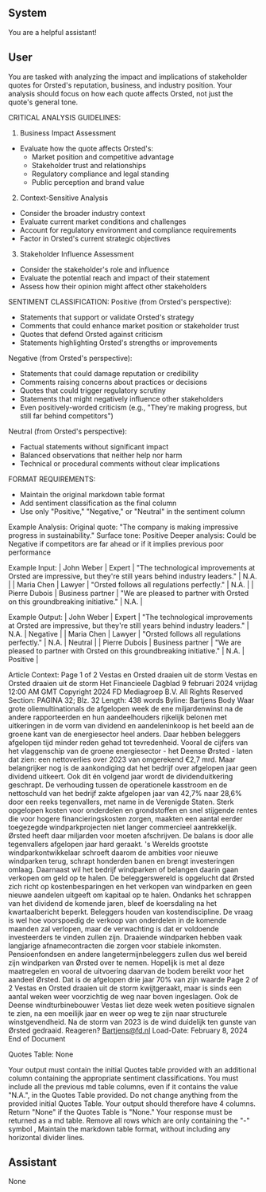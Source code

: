 ## System

You are a helpful assistant!

## User


You are tasked with analyzing the impact and implications of stakeholder quotes for Orsted's reputation, business, and industry position. Your analysis should focus on how each quote affects Orsted, not just the quote's general tone.

CRITICAL ANALYSIS GUIDELINES:
1. Business Impact Assessment
- Evaluate how the quote affects Orsted's:
  * Market position and competitive advantage
  * Stakeholder trust and relationships
  * Regulatory compliance and legal standing
  * Public perception and brand value

2. Context-Sensitive Analysis
- Consider the broader industry context
- Evaluate current market conditions and challenges
- Account for regulatory environment and compliance requirements
- Factor in Orsted's current strategic objectives

3. Stakeholder Influence Assessment
- Consider the stakeholder's role and influence
- Evaluate the potential reach and impact of their statement
- Assess how their opinion might affect other stakeholders

SENTIMENT CLASSIFICATION:
Positive (from Orsted's perspective):
- Statements that support or validate Orsted's strategy
- Comments that could enhance market position or stakeholder trust
- Quotes that defend Orsted against criticism
- Statements highlighting Orsted's strengths or improvements

Negative (from Orsted's perspective):
- Statements that could damage reputation or credibility
- Comments raising concerns about practices or decisions
- Quotes that could trigger regulatory scrutiny
- Statements that might negatively influence other stakeholders
- Even positively-worded criticism (e.g., "They're making progress, but still far behind competitors")

Neutral (from Orsted's perspective):
- Factual statements without significant impact
- Balanced observations that neither help nor harm
- Technical or procedural comments without clear implications

FORMAT REQUIREMENTS:
- Maintain the original markdown table format
- Add sentiment classification as the final column
- Use only "Positive," "Negative," or "Neutral" in the sentiment column

Example Analysis:
Original quote: "The company is making impressive progress in sustainability."
Surface tone: Positive
Deeper analysis: Could be Negative if competitors are far ahead or if it implies previous poor performance

Example Input:
| John Weber | Expert | "The technological improvements at Orsted are impressive, but they're still years behind industry leaders." | N.A. |
| Maria Chen | Lawyer | "Orsted follows all regulations perfectly." | N.A. |
| Pierre Dubois | Business partner | "We are pleased to partner with Orsted on this groundbreaking initiative." | N.A. |

Example Output:
| John Weber | Expert | "The technological improvements at Orsted are impressive, but they're still years behind industry leaders." | N.A. | Negative |
| Maria Chen | Lawyer | "Orsted follows all regulations perfectly." | N.A. | Neutral |
| Pierre Dubois | Business partner | "We are pleased to partner with Orsted on this groundbreaking initiative." | N.A. | Positive |

Article Context:
Page 1 of 2
Vestas en Orsted draaien uit de storm
Vestas en Orsted draaien uit de storm
Het Financieele Dagblad
9 februari 2024 vrijdag 12:00 AM GMT
Copyright 2024 FD Mediagroep B.V. All Rights Reserved
Section: PAGINA 32; Blz. 32
Length: 438 words
Byline: Bartjens
Body
Waar grote oliemultinationals de afgelopen week de ene miljardenwinst na de andere rapporteerden en hun 
aandeelhouders rijkelijk belonen met uitkeringen in de vorm van dividend en aandeleninkoop is het beeld aan de 
groene kant van de energiesector heel anders. Daar hebben beleggers afgelopen tijd minder reden gehad tot 
tevredenheid.
Vooral de cijfers van het vlaggenschip van de groene energiesector - het Deense Ørsted - laten dat zien: een 
nettoverlies over 2023 van omgerekend €2,7 mrd. Maar belangrijker nog is de aankondiging dat het bedrijf over 
afgelopen jaar geen dividend uitkeert. Ook dit én volgend jaar wordt de dividenduitkering geschrapt.  De verhouding 
tussen de operationele kasstroom en de nettoschuld van het bedrijf zakte afgelopen jaar van 42,7% naar 28,6% 
door een reeks tegenvallers, met name in de Verenigde Staten. Sterk opgelopen kosten voor onderdelen en 
grondstoffen en snel stijgende rentes die voor hogere financieringskosten zorgen, maakten een aantal eerder 
toegezegde windparkprojecten niet langer commercieel aantrekkelijk. Ørsted heeft daar miljarden voor moeten 
afschrijven. De balans is door alle tegenvallers afgelopen jaar hard geraakt. 's Werelds grootste 
windparkontwikkelaar schroeft daarom de ambities voor nieuwe windparken terug, schrapt honderden banen en 
brengt investeringen omlaag. Daarnaast wil het bedrijf windparken of belangen daarin gaan verkopen om geld op te 
halen. De beleggerswereld is opgelucht dat Ørsted zich richt op kostenbesparingen en het verkopen van 
windparken en geen nieuwe aandelen uitgeeft om kapitaal op te halen. Ondanks het schrappen van het dividend de 
komende jaren, bleef de koersdaling na het kwartaalbericht beperkt. Beleggers houden van kostendiscipline.  De 
vraag is wel hoe voorspoedig de verkoop van onderdelen in de komende maanden zal verlopen, maar de 
verwachting is dat er voldoende investeerders te vinden zullen zijn. Draaiende windparken hebben vaak langjarige 
afnamecontracten die zorgen voor stabiele inkomsten. Pensioenfondsen en andere langetermijnbeleggers zullen 
dus wel bereid zijn windparken van Ørsted over te nemen.  Hopelijk is met al deze maatregelen en vooral de 
uitvoering daarvan de bodem bereikt voor het aandeel Ørsted. Dat is de afgelopen drie jaar 70% van zijn waarde 
Page 2 of 2
Vestas en Orsted draaien uit de storm
kwijtgeraakt, maar is sinds een aantal weken weer voorzichtig de weg naar boven ingeslagen. Ook de Deense 
windturbinebouwer Vestas liet deze week weten positieve signalen te zien, na een moeilijk jaar en weer op weg te 
zijn naar structurele winstgevendheid.  Na de storm van 2023 is de wind duidelijk ten gunste van Ørsted gedraaid.
Reageren? Bartjens@fd.nl
Load-Date: February 8, 2024
End of Document

Quotes Table:
None

Your output must contain the initial Quotes table provided with an additional column containing the appropriate sentiment classifications. You must include all the previous md table columns, even if it contains the value "N.A.", in the Quotes Table provided. Do not change anything from the provided initial Quotes Table. Your output should therefore have 4 columns. Return "None" if the Quotes Table is "None." Your response must be returned as a md table. Remove all rows which are only containing the "-" symbol , Maintain the markdown table format, without including any horizontal divider lines.
        

## Assistant

None

